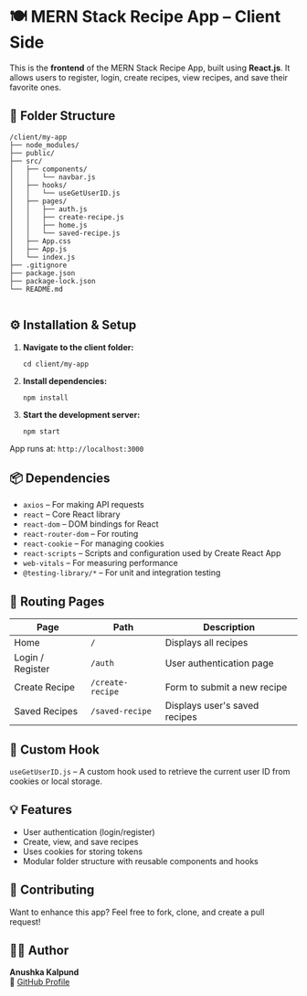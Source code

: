 <!DOCTYPE html>
<html lang="en">
<head>

</head>
<body>

  <h1>🍽️ MERN Stack Recipe App – Client Side</h1>

  <p>This is the <strong>frontend</strong> of the MERN Stack Recipe App, built using <strong>React.js</strong>. It allows users to register, login, create recipes, view recipes, and save their favorite ones.</p>

  <h2>📁 Folder Structure</h2>
  <pre><code>/client/my-app
├── node_modules/
├── public/
├── src/
│   ├── components/
│   │   └── navbar.js
│   ├── hooks/
│   │   └── useGetUserID.js
│   ├── pages/
│   │   ├── auth.js
│   │   ├── create-recipe.js
│   │   ├── home.js
│   │   └── saved-recipe.js
│   ├── App.css
│   ├── App.js
│   └── index.js
├── .gitignore
├── package.json
├── package-lock.json
└── README.md
  </code></pre>

  <h2>⚙️ Installation & Setup</h2>
  <ol>
    <li><strong>Navigate to the client folder:</strong>
      <pre><code>cd client/my-app</code></pre>
    </li>
    <li><strong>Install dependencies:</strong>
      <pre><code>npm install</code></pre>
    </li>
    <li><strong>Start the development server:</strong>
      <pre><code>npm start</code></pre>
    </li>
  </ol>

  <p>App runs at: <code>http://localhost:3000</code></p>

  <h2>📦 Dependencies</h2>
  <ul>
    <li><code>axios</code> – For making API requests</li>
    <li><code>react</code> – Core React library</li>
    <li><code>react-dom</code> – DOM bindings for React</li>
    <li><code>react-router-dom</code> – For routing</li>
    <li><code>react-cookie</code> – For managing cookies</li>
    <li><code>react-scripts</code> – Scripts and configuration used by Create React App</li>
    <li><code>web-vitals</code> – For measuring performance</li>
    <li><code>@testing-library/*</code> – For unit and integration testing</li>
  </ul>

  <h2>🧭 Routing Pages</h2>
  <table>
    <thead>
      <tr>
        <th>Page</th>
        <th>Path</th>
        <th>Description</th>
      </tr>
    </thead>
    <tbody>
      <tr><td>Home</td><td><code>/</code></td><td>Displays all recipes</td></tr>
      <tr><td>Login / Register</td><td><code>/auth</code></td><td>User authentication page</td></tr>
      <tr><td>Create Recipe</td><td><code>/create-recipe</code></td><td>Form to submit a new recipe</td></tr>
      <tr><td>Saved Recipes</td><td><code>/saved-recipe</code></td><td>Displays user's saved recipes</td></tr>
    </tbody>
  </table>

  <h2>🧠 Custom Hook</h2>
  <p><code>useGetUserID.js</code> – A custom hook used to retrieve the current user ID from cookies or local storage.</p>

  <h2>💡 Features</h2>
  <ul>
    <li>User authentication (login/register)</li>
    <li>Create, view, and save recipes</li>
    <li>Uses cookies for storing tokens</li>
    <li>Modular folder structure with reusable components and hooks</li>
  </ul>

  <h2>🤝 Contributing</h2>
  <p>Want to enhance this app? Feel free to fork, clone, and create a pull request!</p>



  <h2>👩‍💻 Author</h2>
  <p><strong>Anushka Kalpund</strong><br>
    🔗 <a href="https://github.com/AnushkaKalpund" target="_blank">GitHub Profile</a>
  </p>

</body>
</html>
